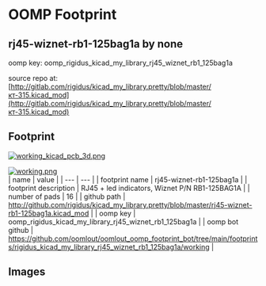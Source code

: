 # OOMP Footprint  
## rj45-wiznet-rb1-125bag1a  by none  
  
oomp key: oomp_rigidus_kicad_my_library_rj45_wiznet_rb1_125bag1a  
  
source repo at: [http://gitlab.com/rigidus/kicad_my_library.pretty/blob/master/кт-315.kicad_mod](http://gitlab.com/rigidus/kicad_my_library.pretty/blob/master/кт-315.kicad_mod)  
## Footprint  
  
[![working_kicad_pcb_3d.png](working_kicad_pcb_3d_600.png)](working_kicad_pcb_3d.png)  
  
[![working.png](working_600.png)](working.png)  
| name | value | 
| --- | --- | 
| footprint name | rj45-wiznet-rb1-125bag1a | 
| footprint description | RJ45 + led indicators, Wiznet P/N RB1-125BAG1A | 
| number of pads | 16 | 
| github path | http://github.com/rigidus/kicad_my_library.pretty/blob/master/rj45-wiznet-rb1-125bag1a.kicad_mod | 
| oomp key | oomp_rigidus_kicad_my_library_rj45_wiznet_rb1_125bag1a | 
| oomp bot github | https://github.com/oomlout/oomlout_oomp_footprint_bot/tree/main/footprints/rigidus_kicad_my_library_rj45_wiznet_rb1_125bag1a/working | 
## Images  
